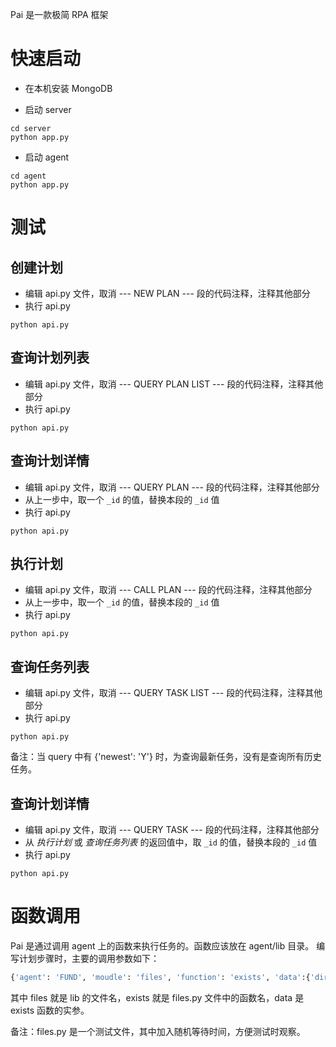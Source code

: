Pai 是一款极简 RPA 框架


# 快速启动

- 在本机安装 MongoDB

- 启动 server

```shell
cd server
python app.py
```

- 启动 agent

```shell
cd agent
python app.py
```


# 测试

## 创建计划 

- 编辑 api.py 文件，取消 --- NEW PLAN --- 段的代码注释，注释其他部分
- 执行 api.py

```shell
python api.py
```

## 查询计划列表 

- 编辑 api.py 文件，取消 --- QUERY PLAN LIST --- 段的代码注释，注释其他部分
- 执行 api.py

```shell
python api.py
```

## 查询计划详情 

- 编辑 api.py 文件，取消 --- QUERY PLAN --- 段的代码注释，注释其他部分
- 从上一步中，取一个 `_id` 的值，替换本段的 `_id` 值
- 执行 api.py

```shell
python api.py
```

## 执行计划

- 编辑 api.py 文件，取消 --- CALL PLAN --- 段的代码注释，注释其他部分
- 从上一步中，取一个 `_id` 的值，替换本段的 `_id` 值
- 执行 api.py

```shell
python api.py
```

## 查询任务列表 

- 编辑 api.py 文件，取消 --- QUERY TASK LIST --- 段的代码注释，注释其他部分
- 执行 api.py

```shell
python api.py
```

备注：当 query 中有 {'newest': 'Y'} 时，为查询最新任务，没有是查询所有历史任务。


## 查询计划详情 

- 编辑 api.py 文件，取消 --- QUERY TASK --- 段的代码注释，注释其他部分
- 从 *执行计划* 或 *查询任务列表* 的返回值中，取 `_id` 的值，替换本段的 `_id` 值
- 执行 api.py

```shell
python api.py
```


# 函数调用

Pai 是通过调用 agent 上的函数来执行任务的。函数应该放在 agent/lib 目录。
编写计划步骤时，主要的调用参数如下：

```python
{'agent': 'FUND', 'moudle': 'files', 'function': 'exists', 'data':{'dir': '', 'path': 'app.py'}}
```

其中 files 就是 lib 的文件名，exists 就是 files.py 文件中的函数名，data 是 exists 函数的实参。

备注：files.py 是一个测试文件，其中加入随机等待时间，方便测试时观察。